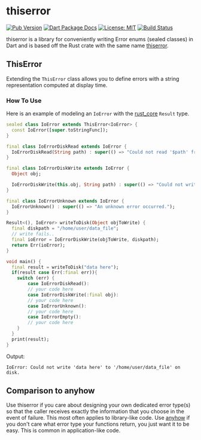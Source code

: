 # thiserror
[![Pub Version](https://img.shields.io/pub/v/thiserror.svg)](https://pub.dev/packages/thiserror)
[![Dart Package Docs](https://img.shields.io/badge/documentation-pub.dev-blue.svg)](https://pub.dev/documentation/thiserror/latest/)
[![License: MIT](https://img.shields.io/badge/license-MIT-purple.svg)](https://opensource.org/licenses/MIT)
[![Build Status](https://github.com/mcmah309/thiserror/actions/workflows/dart.yml/badge.svg)](https://github.com/mcmah309/thiserror/actions)

thiserror is a library for conveniently writing Error enums (sealed classes) in Dart and is based off the Rust crate
with the same name [thiserror](https://github.com/dtolnay/thiserror).

## ThisError

Extending the `ThisError` class allows you to define errors with a string representation computed at display time. 

### How To Use

Here is an example of modeling an `IoError` with the [rust_core](https://github.com/mcmah309/rust_core) `Result` type.
```dart
sealed class IoError extends ThisError<IoError> {
  const IoError([super.toStringFunc]);
}

final class IoErrorDiskRead extends IoError {
  IoErrorDiskRead(String path) : super(() => "Could not read '$path' from disk.");
}

final class IoErrorDiskWrite extends IoError {
  Object obj;

  IoErrorDiskWrite(this.obj, String path) : super(() => "Could not write '$obj' to '$path' on disk.");
}

final class IoErrorUnknown extends IoError {
  IoErrorUnknown() : super(() => "An unknown error occurred.");
}

Result<(), IoError> writeToDisk(Object objToWrite) {
  final diskpath = "/home/user/data_file";
  // write fails..
  final ioError = IoErrorDiskWrite(objToWrite, diskpath);
  return Err(ioError);
}

void main() {
  final result = writeToDisk("data here");
  if(result case Err(:final err)){
    switch (err) {
        case IoErrorDiskRead():
        // your code here
        case IoErrorDiskWrite(:final obj):
        // your code here
        case IoErrorUnknown():
        // your code here
        case IoErrorEmpty():
        // your code here
    }
  }
  print(result);
}
```
Output:
```
IoError: Could not write 'data here' to '/home/user/data_file' on disk.
```

## Comparison to anyhow
Use thiserror if you care about designing your own dedicated error type(s) so that the caller receives exactly the information that you choose in the event of failure. This most often applies to library-like code. Use [anyhow](https://pub.dev/packages/anyhow) if you don't care what error type your functions return, you just want it to be easy. This is common in application-like code.
